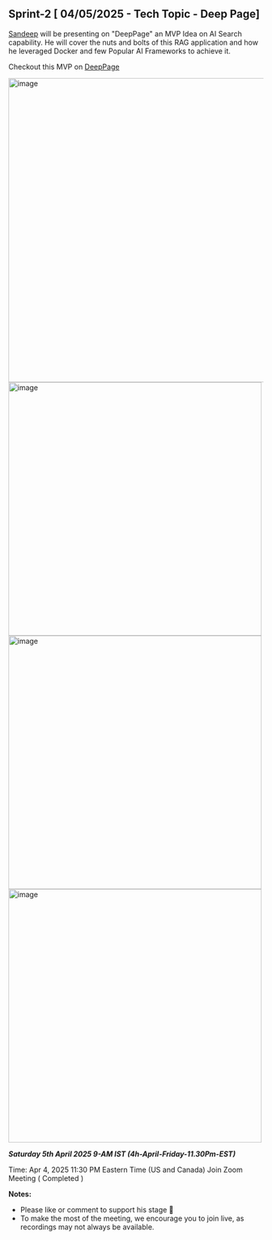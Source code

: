 ## Sprint-2 [ 04/05/2025 - Tech Topic - Deep Page]

[Sandeep](www.interviewdose.com/contacts) will be presenting on "DeepPage" an MVP Idea on AI Search capability. 
He will cover the nuts and bolts of this RAG application and how he leveraged Docker and few Popular AI Frameworks to achieve it.

Checkout this MVP on [DeepPage](http://publichome.page/chat)

<img width="600" alt="image" src="https://github.com/user-attachments/assets/96a5037a-391a-404e-a77e-dba2e6ebb93c" />
<img width="500" alt="image" src="https://github.com/user-attachments/assets/083305f5-748d-4845-9abe-1012527a7585" />

<img width="500" alt="image" src="https://github.com/user-attachments/assets/e6e1b0b4-5c6e-4243-b7a9-2d8b686d9269" />

<img width="500" alt="image" src="https://github.com/user-attachments/assets/a692ec3c-8103-46db-852f-5eafb1d6df4f" />


_**Saturday 5th April 2025 9-AM IST (4h-April-Friday-11.30Pm-EST)**_

Time: Apr 4, 2025 11:30 PM Eastern Time (US and Canada)
Join Zoom Meeting ( Completed )

**Notes:**
- Please like or comment to support his stage 🚀
- To make the most of the meeting, we encourage you to join live, as recordings may not always be available.
